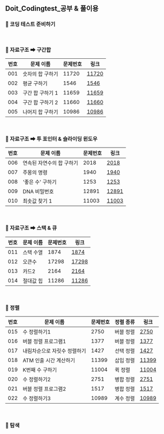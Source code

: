 ## Doit_Codingtest_공부 & 풀이용

### 🔹 코딩 테스트 준비하기

<br>

### 🔹 자료구조 ➡ 구간합

| 번호 | 문제 이름 | 문제번호 | 링크 |
| --- | --- | --- | --- |
| 001 | 숫자의 합 구하기 | 11720 | [11720](https://www.acmicpc.net/problem/11720) |
| 002 | 평균 구하기 | 1546 | [1546](https://www.acmicpc.net/problem/1546) |
| 003 | 구간 합 구하기 1 | 11659 | [11659](https://www.acmicpc.net/problem/11659) |
| 004 | 구간 합 구하기 2 | 11660 | [11660](https://www.acmicpc.net/problem/11660) |
| 005 | 나머지 합 구하기 | 10986 | [10986](https://www.acmicpc.net/problem/10986) |

<br>

### 🔹 자료구조 ➡ 투 포인터 & 슬라이딩 윈도우

| 번호 | 문제 이름 | 문제번호 | 링크 |
| --- | --- | --- | --- |
| 006 | 연속된 자연수의 합 구하기 | 2018 | [2018](https://www.acmicpc.net/problem/2018) |
| 007 | 주몽의 명령 | 1940 | [1940](https://www.acmicpc.net/problem/1940) |
| 008 | '좋은 수' 구하기 | 1253 | [1253](https://www.acmicpc.net/problem/1253) |
| 009 | DNA 비밀번호 | 12891 | [12891](https://www.acmicpc.net/problem/12891) |
| 010 | 최솟값 찾기 1 | 11003 | [11003](https://www.acmicpc.net/problem/11003) |

<br>

### 🔹 자료구조 ➡ 스택 & 큐

| 번호 | 문제 이름 | 문제번호 | 링크 |
| --- | --- | --- | --- |
| 011 | 스택 수열 | 1874 | [1874](https://www.acmicpc.net/problem/1874) |
| 012 | 오큰수 | 17298 | [17298](https://www.acmicpc.net/problem/17298) |
| 013 | 카드2 | 2164 | [2164](https://www.acmicpc.net/problem/2164) |
| 014 | 절대값 힙 | 11286 | [11286](https://www.acmicpc.net/problem/11286) |

<br>

### 🔹 정렬

| 번호 | 문제 이름 | 문제번호 | 정렬 종류 | 링크 |
| --- | --- | --- | --- | --- |
| 015 | 수 정렬하기1 | 2750 | 버블 정렬 | [2750](https://www.acmicpc.net/problem/2750) |
| 016 | 버블 정렬 프로그램1 | 1377 | 버블 정렬 | [1377](https://www.acmicpc.net/problem/1377) |
| 017 | 내림차순으로 자릿수 정렬하기 | 1427 | 선택 정렬 | [1427](https://www.acmicpc.net/problem/1427) |
| 018 | ATM 인출 시간 계산하기 | 11399 | 삽입 정렬 | [11399](https://www.acmicpc.net/problem/11399) |
| 019 | K번째 수 구하기 | 11004 | 퀵 정렬 | [11004](https://www.acmicpc.net/problem/11004) |
| 020 | 수 정렬하기2 | 2751 | 병합 정렬 | [2751](https://www.acmicpc.net/problem/2751) |
| 021 | 버블 정렬 프로그램2 | 1517 | 병합 정렬 | [1517](https://www.acmicpc.net/problem/1517) |
| 022 | 수 정렬하기3 | 10989 | 계수 정렬 | [10989](https://www.acmicpc.net/problem/10989) |

<br>

### 🔹 탐색
